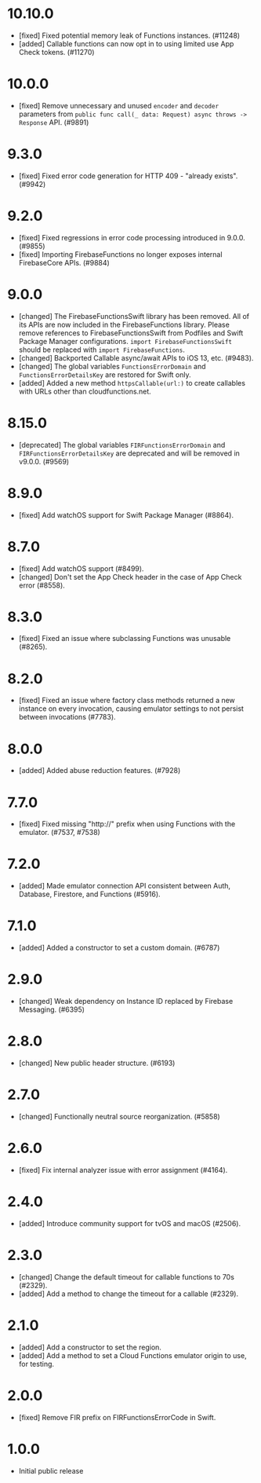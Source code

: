 # 10.10.0
- [fixed] Fixed potential memory leak of Functions instances. (#11248)
- [added] Callable functions can now opt in to using limited use App Check
  tokens. (#11270)

# 10.0.0
- [fixed] Remove unnecessary and unused `encoder` and `decoder` parameters from
  `public func call(_ data: Request) async throws -> Response` API. (#9891)

# 9.3.0
- [fixed] Fixed error code generation for HTTP 409 - "already exists". (#9942)

# 9.2.0
- [fixed] Fixed regressions in error code processing introduced in 9.0.0. (#9855)
- [fixed] Importing FirebaseFunctions no longer exposes internal FirebaseCore APIs. (#9884)

# 9.0.0
- [changed] The FirebaseFunctionsSwift library has been removed. All of its APIs are now included
  in the FirebaseFunctions library. Please remove references to FirebaseFunctionsSwift from Podfiles
  and Swift Package Manager configurations. `import FirebaseFunctionsSwift` should be replaced with
  `import FirebaseFunctions`.
- [changed] Backported Callable async/await APIs to iOS 13, etc. (#9483).
- [changed] The global variables `FunctionsErrorDomain` and `FunctionsErrorDetailsKey` are
  restored for Swift only.
- [added] Added a new method `httpsCallable(url:)` to create callables with URLs other than cloudfunctions.net.

# 8.15.0
- [deprecated] The global variables `FIRFunctionsErrorDomain` and `FIRFunctionsErrorDetailsKey` are
  deprecated and will be removed in v9.0.0. (#9569)

# 8.9.0
- [fixed] Add watchOS support for Swift Package Manager (#8864).

# 8.7.0
- [fixed] Add watchOS support (#8499).
- [changed] Don't set the App Check header in the case of App Check error (#8558).

# 8.3.0
- [fixed] Fixed an issue where subclassing Functions was unusable (#8265).

# 8.2.0
- [fixed] Fixed an issue where factory class methods returned a new instance on every invocation, causing emulator settings to not persist between invocations (#7783).

# 8.0.0
- [added] Added abuse reduction features. (#7928)

# 7.7.0
- [fixed] Fixed missing "http://" prefix when using Functions with the emulator. (#7537, #7538)

# 7.2.0
- [added] Made emulator connection API consistent between Auth, Database, Firestore, and Functions (#5916).

# 7.1.0
- [added] Added a constructor to set a custom domain. (#6787)

# 2.9.0
- [changed] Weak dependency on Instance ID replaced by Firebase Messaging. (#6395)

# 2.8.0
- [changed] New public header structure. (#6193)

# 2.7.0
- [changed] Functionally neutral source reorganization. (#5858)

# 2.6.0
- [fixed] Fix internal analyzer issue with error assignment (#4164).

# 2.4.0
- [added] Introduce community support for tvOS and macOS (#2506).

# 2.3.0
- [changed] Change the default timeout for callable functions to 70s (#2329).
- [added] Add a method to change the timeout for a callable (#2329).

# 2.1.0
- [added] Add a constructor to set the region.
- [added] Add a method to set a Cloud Functions emulator origin to use, for testing.

# 2.0.0
- [fixed] Remove FIR prefix on FIRFunctionsErrorCode in Swift.

# 1.0.0
- Initial public release

